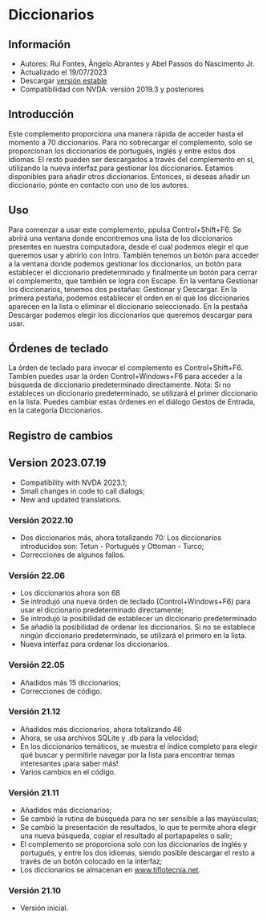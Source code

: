 # Diccionarios


## Información
* Autores: Rui Fontes, Ângelo Abrantes y Abel Passos do Nascimento Jr.
* Actualizado el 19/07/2023
* Descargar [versión estable][1]
* Compatibilidad con NVDA: versión 2019.3 y posteriores


## Introducción
Este complemento proporciona una manera rápida de acceder hasta el momento a 70 diccionarios.
Para no sobrecargar el complemento, solo se proporcionan los diccionarios de portugués, inglés y entre estos dos idiomas.
El resto pueden ser descargados a través del complemento en sí, utilizando la nueva interfaz para gestionar los diccionarios.
Estamos disponibles para añadir otros diccionarios. Entonces, si deseas añadir un diccionario, pónte en contacto con uno de los autores.


## Uso
Para comenzar a usar este complemento, ppulsa Control+Shift+F6.
Se abrirá una ventana donde encontremos una lista de los diccionarios presentes en nuestra computadora, desde el cual podemos elegir el que queremos usar y abrirlo con Intro.
También tenemos un botón para acceder a la ventana donde podemos gestionar los diccionarios, un botón para establecer el diccionario predeterminado y finalmente un botón para cerrar el complemento, que también se logra con Escape.
En la ventana Gestionar los diccionarios, tenemos dos pestañas: Gestionar y Descargar.
En la primera pestaña, podemos establecer el orden en el que los diccionarios aparecen en la lista o eliminar el diccionario seleccionado.
En la pestaña Descargar podemos elegir los diccionarios que queremos descargar para usar.


## Órdenes de teclado
La órden de teclado para invocar el complemento es Control+Shift+F6.
Tambien puedes usar la órden Control+Windows+F6 para acceder a la búsqueda de diccionario predeterminado directamente.
Nota: Si no estableces un diccionario predeterminado, se utilizará el primer diccionario en la lista.
Puedes cambiar estas órdenes en el diálogo Gestos de Entrada, en la categoría Diccionarios.


## Registro de cambios


## Version 2023.07.19
* Compatibility with NVDA 2023.1;
* Small changes in code to call dialogs;
* New and updated translations.

### Versión 2022.10
* Dos diccionarios más, ahora totalizando 70:
	Los diccionarios introducidos son: Tetun - Portugués y Ottoman - Turco;
* Correcciones de algunos fallos.

### Versión 22.06
* Los diccionarios ahora son 68
* Se introdujó una nueva órden de teclado (Control+Windows+F6) para usar el diccionario predeterminado directamente;
* Se introdujó la posibilidad de establecer un diccionario predeterminado
* Se añadió la posibilidad de ordenar los diccionarios. Si no se establece ningún diccionario predeterminado, se utilizará el primero en la lista.
* Nueva interfaz para ordenar los diccionarios.


### Versión 22.05
* Añadidos más 15 diccionarios;
* Correcciones de código.


### Versión 21.12
* Añadidos más diccionarios, ahora totalizando 46
* Ahora, se usa archivos SQLite y .db para la velocidad;
* En los diccionarios temáticos, se muestra el índice completo para elegir qué buscar y permitirle navegar por la lista para encontrar temas interesantes ¡para saber más!
* Varios cambios en el código.


### Versión 21.11
* Añadidos más diccionarios;
* Se cambió la rutina de búsqueda para no ser sensible a las mayúsculas;
* Se cambió la presentación de resultados, lo que te permite ahora elegir una nueva búsqueda, copiar el resultado al portapapeles o salir;
* El complemento se proporciona solo con los diccionarios de inglés y portugués, y entre los dos idiomas, siendo posible descargar el resto a través de un botón colocado en la interfaz;
* Los diccionarios se almacenan en www.tiflotecnia.net.


### Versión 21.10
* Versión inicial.

[1]: https://github.com/ruifontes/Dictionaries/releases/download/2023.07.19/dictionaries-2023.07.19.nvda-addon


